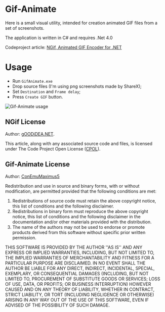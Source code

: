 # Gif-Animate

Here is a small visual utility, intended for creation
animated GIF files from a set of screenshots.

The application is written in C# and requires .Net 4.0

Codeproject article:
[NGif, Animated GIF Encoder for .NET](http://www.codeproject.com/Articles/11505/NGif-Animated-GIF-Encoder-for-NET)

# Usage

* Run `GifAnimate.exe`
* Drop source files (I'm using png screenshots made by ShareX);
* Set `Destination` and `Frame delay`;
* Press `Create GIF` button.

![Gif-Animate usage](https://github.com/Maximus5/gif-animate/wiki/Gif-Animate.gif)


## NGif License

Author: [gOODiDEA.NET](http://www.codeproject.com/Members/gOODiDEA-NET).

This article, along with any associated source code and files, is licensed under The Code Project Open License
([CPOL](http://www.codeproject.com/info/cpol10.aspx)).

## Gif-Animate License

Author: [ConEmuMaximus5](http://www.codeproject.com/Members/ConEmuMaximus5)

Redistribution and use in source and binary forms, with or without
modification, are permitted provided that the following conditions
are met:
1. Redistributions of source code must retain the above copyright
   notice, this list of conditions and the following disclaimer.
2. Redistributions in binary form must reproduce the above copyright
   notice, this list of conditions and the following disclaimer in the
   documentation and/or other materials provided with the distribution.
3. The name of the authors may not be used to endorse or promote products
   derived from this software without specific prior written permission.

THIS SOFTWARE IS PROVIDED BY THE AUTHOR ''AS IS'' AND ANY EXPRESS OR
IMPLIED WARRANTIES, INCLUDING, BUT NOT LIMITED TO, THE IMPLIED WARRANTIES
OF MERCHANTABILITY AND FITNESS FOR A PARTICULAR PURPOSE ARE DISCLAIMED.
IN NO EVENT SHALL THE AUTHOR BE LIABLE FOR ANY DIRECT, INDIRECT,
INCIDENTAL, SPECIAL, EXEMPLARY, OR CONSEQUENTIAL DAMAGES (INCLUDING, BUT
NOT LIMITED TO, PROCUREMENT OF SUBSTITUTE GOODS OR SERVICES; LOSS OF USE,
DATA, OR PROFITS; OR BUSINESS INTERRUPTION) HOWEVER CAUSED AND ON ANY
THEORY OF LIABILITY, WHETHER IN CONTRACT, STRICT LIABILITY, OR TORT
(INCLUDING NEGLIGENCE OR OTHERWISE) ARISING IN ANY WAY OUT OF THE USE OF
THIS SOFTWARE, EVEN IF ADVISED OF THE POSSIBILITY OF SUCH DAMAGE.

